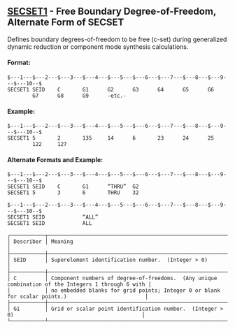 ## [SECSET1](https://help.hexagonmi.com/bundle/MSC_Nastran_2022.4/page/Nastran_Combined_Book/qrg/bulkqrs/TOC.SECSET1.xhtml) - Free Boundary Degree-of-Freedom, Alternate Form of SECSET

Defines boundary degrees-of-freedom to be free (c-set) during generalized dynamic reduction or component mode synthesis calculations.

#### Format:

```nastran
$---1---$---2---$---3---$---4---$---5---$---6---$---7---$---8---$---9---$---10--$
SECSET1 SEID    C       G1      G2      G3      G4      G5      G6              
        G7      G8      G9      -etc.-                                          
```
#### Example:

```nastran
$---1---$---2---$---3---$---4---$---5---$---6---$---7---$---8---$---9---$---10--$
SECSET1 5       2       135     14      6       23      24      25              
        122     127                                                             
```
#### Alternate Formats and Example:

```nastran
$---1---$---2---$---3---$---4---$---5---$---6---$---7---$---8---$---9---$---10--$
SECSET1 SEID    C       G1      “THRU”  G2                                      
SECSET1 5       3       6       THRU    32                                      
```
```nastran
$---1---$---2---$---3---$---4---$---5---$---6---$---7---$---8---$---9---$---10--$
SECSET1 SEID            “ALL”                                                   
SECSET1 SEID            ALL                                                     
```
```text
┌───────────┬────────────────────────────────────────────────────────────────────────────────────────────────────┐
│ Describer │ Meaning                                                                                            │
├───────────┼────────────────────────────────────────────────────────────────────────────────────────────────────┤
│ SEID      │ Superelement identification number.  (Integer > 0)                                                 │
├───────────┼────────────────────────────────────────────────────────────────────────────────────────────────────┤
│ C         │ Component numbers of degree-of-freedoms.  (Any unique combination of the Integers 1 through 6 with │
│           │ no embedded blanks for grid points; Integer 0 or blank for scalar points.)                         │
├───────────┼────────────────────────────────────────────────────────────────────────────────────────────────────┤
│ Gi        │ Grid or scalar point identification number.  (Integer > 0)                                         │
└───────────┴────────────────────────────────────────────────────────────────────────────────────────────────────┘
```
